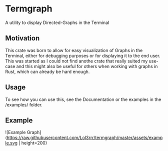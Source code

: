 # Termgraph
A utility to display Directed-Graphs in the Terminal

## Motivation
This crate was born to allow for easy visualization of Graphs in the Terminal, either for debugging
purposes or for displaying it to the end user.
This was started as I could not find anothe crate that really suited my use-case and this might also
be useful for others when working with graphs in Rust, which can already be hard enough.

## Usage
To see how you can use this, see the Documentation or the examples in the /examples/ folder.

## Example
![Example Graph](https://raw.githubusercontent.com/Lol3rrr/termgraph/master/assets/example.svg | height=200)